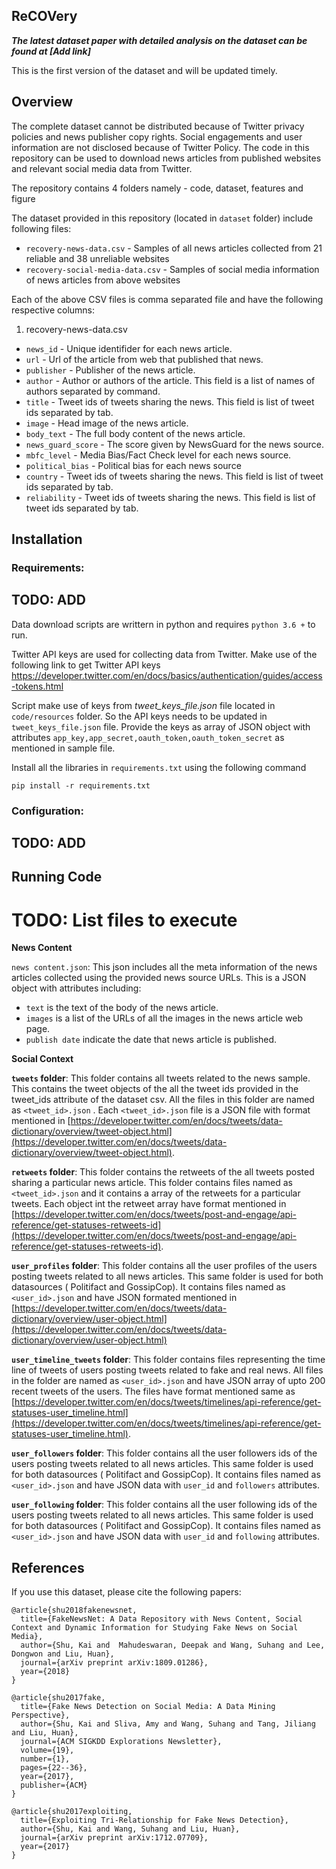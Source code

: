 

## ReCOVery

***The latest dataset paper with detailed analysis on the dataset can be found at [Add link]***

This is the first version of the dataset and will be updated timely.

## Overview  

The complete dataset cannot be distributed because of Twitter privacy policies and news publisher copy rights.  Social engagements and user information are not disclosed because of Twitter Policy. The code in this repository can be used to download news articles from published websites and relevant social media data from Twitter. 

The repository contains 4 folders namely - code, dataset, features and figure

The dataset provided in this repository (located in `dataset` folder) include following files:

 - `recovery-news-data.csv` -  Samples of all news articles collected from 21 reliable and 38 unreliable websites 
 - `recovery-social-media-data.csv` -  Samples of social media information of news articles from above websites

Each of the above CSV files is comma separated file and have the following respective columns:

1. recovery-news-data.csv
 - `news_id` - Unique identifider for each news article.
 - `url` - Url of the article from web that published that news. 
 - `publisher` - Publisher of the news article.
 - `author` - Author or authors of the article. This field is a list of names of authors separated by command.
 - `title` - Tweet ids of tweets sharing the news. This field is list of tweet ids separated by tab.
 - `image` - Head image of the news article.
 - `body_text` - The full body content of the news article.
 - `news_guard_score` - The score given by NewsGuard for the news source.
 - `mbfc_level` - Media Bias/Fact Check level for each news source.
 - `political_bias` - Political bias for each news source
 - `country` - Tweet ids of tweets sharing the news. This field is list of tweet ids separated by tab.
 - `reliability` - Tweet ids of tweets sharing the news. This field is list of tweet ids separated by tab.
 


## Installation    

###  Requirements:
## TODO: ADD

 Data download scripts are writtern in python and requires `python 3.6 +` to run.
 
Twitter API keys are used for collecting data from Twitter.  Make use of the following link to get Twitter API keys    
https://developer.twitter.com/en/docs/basics/authentication/guides/access-tokens.html   

Script make use of keys from  _tweet_keys_file.json_ file located in `code/resources` folder. So the API keys needs to be updated in `tweet_keys_file.json` file.  Provide the keys as array of JSON object with attributes `app_key,app_secret,oauth_token,oauth_token_secret` as mentioned in sample file.

Install all the libraries in `requirements.txt` using the following command
    
    pip install -r requirements.txt


###  Configuration:

## TODO: ADD

## Running Code
# TODO: List files to execute



**News Content**

`news content.json`:
This json includes all the meta information of the news articles collected using the provided news source URLs. This is a JSON object with attributes including:

 - `text` is the text of the body of the news article. 
 - `images` is a list of the URLs of all the images in the news article web page. 
 - `publish date`  indicate the date that news article is published.

**Social Context**

**`tweets` folder**:
This folder contains all tweets related to the news sample. This contains the tweet objects of the all the tweet ids provided in the tweet_ids attribute of the dataset csv. All the files in this folder are named as `<tweet_id>.json` . Each `<tweet_id>.json` file is a JSON file with format mentioned in [https://developer.twitter.com/en/docs/tweets/data-dictionary/overview/tweet-object.html](https://developer.twitter.com/en/docs/tweets/data-dictionary/overview/tweet-object.html).

**`retweets` folder**:
This folder contains the retweets of the all tweets posted sharing a particular news article. This folder contains files named as  `<tweet_id>.json` and it contains a array of the retweets for a particular tweets.  Each object int the retweet array have format mentioned in [https://developer.twitter.com/en/docs/tweets/post-and-engage/api-reference/get-statuses-retweets-id](https://developer.twitter.com/en/docs/tweets/post-and-engage/api-reference/get-statuses-retweets-id).

**`user_profiles` folder**:
This folder contains all the user profiles of the users posting tweets related to all news articles. This same folder is used for both datasources ( Politifact and GossipCop). It contains files named as `<user_id>.json` and have JSON formated mentioned in [https://developer.twitter.com/en/docs/tweets/data-dictionary/overview/user-object.html](https://developer.twitter.com/en/docs/tweets/data-dictionary/overview/user-object.html)

**`user_timeline_tweets` folder**:
This folder contains files representing the time line of tweets of users posting tweets related to fake and real news. All files in the folder are named as `<user_id>.json` and have JSON array of upto 200 recent tweets of the users. The files have format mentioned same as [https://developer.twitter.com/en/docs/tweets/timelines/api-reference/get-statuses-user_timeline.html](https://developer.twitter.com/en/docs/tweets/timelines/api-reference/get-statuses-user_timeline.html).

**`user_followers` folder**:
This folder contains all the user followers ids of the users posting tweets related to all news articles. This same folder is used for both datasources ( Politifact and GossipCop). It contains files named as `<user_id>.json` and have JSON data with `user_id` and `followers` attributes.

**`user_following` folder**:
This folder contains all the user following ids of the users posting tweets related to all news articles. This same folder is used for both datasources ( Politifact and GossipCop). It contains files named as `<user_id>.json` and have JSON data with `user_id` and `following` attributes.


## References
If you use this dataset, please cite the following papers:
~~~~
@article{shu2018fakenewsnet,
  title={FakeNewsNet: A Data Repository with News Content, Social Context and Dynamic Information for Studying Fake News on Social Media},
  author={Shu, Kai and  Mahudeswaran, Deepak and Wang, Suhang and Lee, Dongwon and Liu, Huan},
  journal={arXiv preprint arXiv:1809.01286},
  year={2018}
}
~~~~
~~~~
@article{shu2017fake,
  title={Fake News Detection on Social Media: A Data Mining Perspective},
  author={Shu, Kai and Sliva, Amy and Wang, Suhang and Tang, Jiliang and Liu, Huan},
  journal={ACM SIGKDD Explorations Newsletter},
  volume={19},
  number={1},
  pages={22--36},
  year={2017},
  publisher={ACM}
}
~~~~
~~~~
@article{shu2017exploiting,
  title={Exploiting Tri-Relationship for Fake News Detection},
  author={Shu, Kai and Wang, Suhang and Liu, Huan},
  journal={arXiv preprint arXiv:1712.07709},
  year={2017}
}
~~~~


